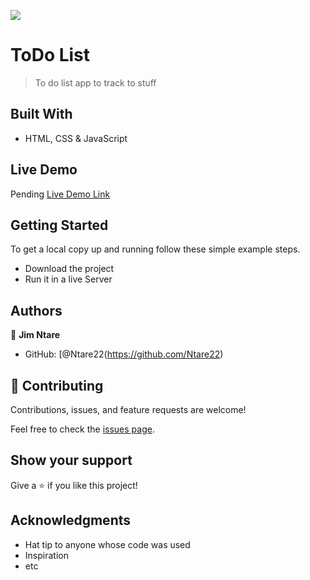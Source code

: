 ![](https://img.shields.io/badge/Microverse-blueviolet)

# ToDo List

> To do list app to track to stuff

## Built With

- HTML, CSS & JavaScript

## Live Demo

Pending
[Live Demo Link](https://ntare22.github.io/es6-webpack/)


## Getting Started

To get a local copy up and running follow these simple example steps.

- Download the project
- Run it in a live Server


## Authors

👤 **Jim Ntare**

- GitHub: [@Ntare22(https://github.com/Ntare22)

## 🤝 Contributing

Contributions, issues, and feature requests are welcome!

Feel free to check the [issues page](../../issues/).

## Show your support

Give a ⭐️ if you like this project!

## Acknowledgments

- Hat tip to anyone whose code was used
- Inspiration
- etc
